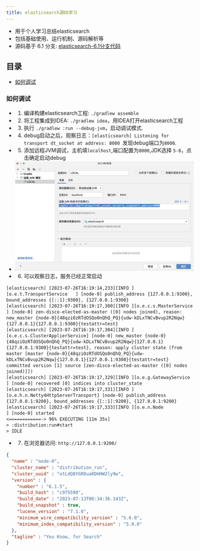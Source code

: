 ```yaml
---
title: elasticsearch源码学习
---
```


- 用于个人学习总结elasticsearch
- 包括基础使用、运行机制、源码解析等
- 源码基于 6.1 分支: [elasticsearch-6.1分支代码](https://github.com/elastic/elasticsearch/tree/6.1)
## 目录

- [如何调试](#如何调试)

### 如何调试
- 1. 编译构建elasticsearch工程: `./gradlew assemble`
- 2. 将工程集成到IDEA: `./gradlew idea`，用IDEA打开elasticsearch工程
- 3. 执行 `./gradlew :run --debug-jvm`，启动调试模式. 
- 4. debug启动之后，观察日志：`[elasticsearch] Listening for transport dt_socket at address: 8000 `发现debug端口为`8000`. 
- 5. 添加远程JVM调试，主机填`localhost`,端口配置为`8000`,JDK选择 `5-8`，点击确定启动debug
- ![debug 配置](image/003-debug.png)
- 6. 可以观察日志，服务已经正常启动 
```log
[elasticsearch] [2023-07-26T16:19:14,233][INFO ][o.e.t.TransportService   ] [node-0] publish_address {127.0.0.1:9300}, bound_addresses {[::1]:9300}, {127.0.0.1:9300}
[elasticsearch] [2023-07-26T16:19:17,300][INFO ][o.e.c.s.MasterService    ] [node-0] zen-disco-elected-as-master ([0] nodes joined), reason: new_master {node-0}{48qziOzRTdOSQo0nQhQ_PQ}{udw-kDLxTNCvBvup2R2Nqw}{127.0.0.1}{127.0.0.1:9300}{testattr=test}
[elasticsearch] [2023-07-26T16:19:17,304][INFO ][o.e.c.s.ClusterApplierService] [node-0] new_master {node-0}{48qziOzRTdOSQo0nQhQ_PQ}{udw-kDLxTNCvBvup2R2Nqw}{127.0.0.1}{127.0.0.1:9300}{testattr=test}, reason: apply cluster state (from master [master {node-0}{48qziOzRTdOSQo0nQhQ_PQ}{udw-kDLxTNCvBvup2R2Nqw}{127.0.0.1}{127.0.0.1:9300}{testattr=test} committed version [1] source [zen-disco-elected-as-master ([0] nodes joined)]])
[elasticsearch] [2023-07-26T16:19:17,329][INFO ][o.e.g.GatewayService     ] [node-0] recovered [0] indices into cluster_state
[elasticsearch] [2023-07-26T16:19:17,331][INFO ][o.e.h.n.Netty4HttpServerTransport] [node-0] publish_address {127.0.0.1:9200}, bound_addresses {[::1]:9200}, {127.0.0.1:9200}
[elasticsearch] [2023-07-26T16:19:17,333][INFO ][o.e.n.Node               ] [node-0] started
<============-> 96% EXECUTING [11m 35s]
> :distribution:run#start
> IDLE
```
- 7. 在浏览器访问: `http://127.0.0.1:9200/`
```json
{
  "name" : "node-0",
  "cluster_name" : "distribution_run",
  "cluster_uuid" : "otLdQ8YGRDuaRDHHW2ly9w",
  "version" : {
    "number" : "6.1.5",
    "build_hash" : "c975590",
    "build_date" : "2023-07-13T06:34:36.143Z",
    "build_snapshot" : true,
    "lucene_version" : "7.1.0",
    "minimum_wire_compatibility_version" : "5.6.0",
    "minimum_index_compatibility_version" : "5.0.0"
  },
  "tagline" : "You Know, for Search"
}
```


